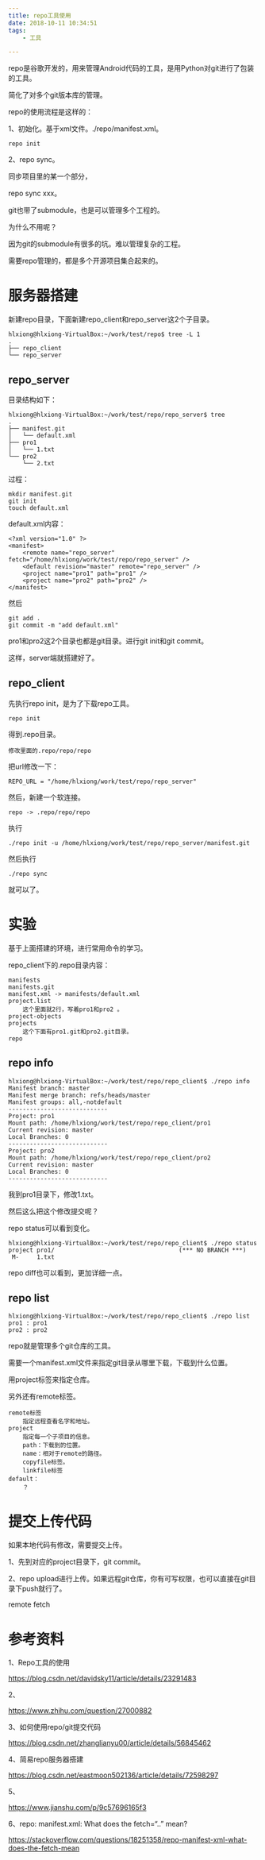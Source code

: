 ```yaml
---
title: repo工具使用
date: 2018-10-11 10:34:51
tags:
	- 工具

---
```




repo是谷歌开发的，用来管理Android代码的工具，是用Python对git进行了包装的工具。

简化了对多个git版本库的管理。

repo的使用流程是这样的：

1、初始化。基于xml文件。./repo/manifest.xml。

```
repo init
```

2、repo sync。

同步项目里的某一个部分，

repo sync xxx。



git也带了submodule，也是可以管理多个工程的。

为什么不用呢？

因为git的submodule有很多的坑。难以管理复杂的工程。

需要repo管理的，都是多个开源项目集合起来的。



# 服务器搭建

新建repo目录，下面新建repo_client和repo_server这2个子目录。

```
hlxiong@hlxiong-VirtualBox:~/work/test/repo$ tree -L 1
.
├── repo_client
└── repo_server
```

## repo_server

目录结构如下：

```
hlxiong@hlxiong-VirtualBox:~/work/test/repo/repo_server$ tree
.
├── manifest.git
│   └── default.xml
├── pro1
│   └── 1.txt
└── pro2
    └── 2.txt
```

过程：

```
mkdir manifest.git
git init
touch default.xml
```

default.xml内容：

```
<?xml version="1.0" ?>
<manifest>
	<remote name="repo_server" fetch="/home/hlxiong/work/test/repo/repo_server" />
	<default revision="master" remote="repo_server" />
	<project name="pro1" path="pro1" />
	<project name="pro2" path="pro2" />
</manifest>
```

然后

```
git add .
git commit -m "add default.xml"
```

pro1和pro2这2个目录也都是git目录。进行git init和git commit。

这样，server端就搭建好了。

## repo_client

先执行repo init，是为了下载repo工具。

```
repo init 
```

得到.repo目录。

```
修改里面的.repo/repo/repo
```

把url修改一下：

```
REPO_URL = "/home/hlxiong/work/test/repo/repo_server"
```

然后，新建一个软连接。

```
repo -> .repo/repo/repo
```

执行

```
./repo init -u /home/hlxiong/work/test/repo/repo_server/manifest.git
```

然后执行

```
./repo sync
```

就可以了。



# 实验

基于上面搭建的环境，进行常用命令的学习。

repo_client下的.repo目录内容：

```
manifests
manifests.git
manifest.xml -> manifests/default.xml
project.list
	这个里面就2行，写着pro1和pro2 。
project-objects
projects
	这个下面有pro1.git和pro2.git目录。
repo
```



## repo info

```
hlxiong@hlxiong-VirtualBox:~/work/test/repo/repo_client$ ./repo info
Manifest branch: master
Manifest merge branch: refs/heads/master
Manifest groups: all,-notdefault
----------------------------
Project: pro1
Mount path: /home/hlxiong/work/test/repo/repo_client/pro1
Current revision: master
Local Branches: 0
----------------------------
Project: pro2
Mount path: /home/hlxiong/work/test/repo/repo_client/pro2
Current revision: master
Local Branches: 0
----------------------------
```



我到pro1目录下，修改1.txt。

然后这么把这个修改提交呢？

repo status可以看到变化。

```
hlxiong@hlxiong-VirtualBox:~/work/test/repo/repo_client$ ./repo status
project pro1/                                   (*** NO BRANCH ***)
 M-     1.txt
```

repo diff也可以看到，更加详细一点。

## repo list

```
hlxiong@hlxiong-VirtualBox:~/work/test/repo/repo_client$ ./repo list
pro1 : pro1
pro2 : pro2
```







repo就是管理多个git仓库的工具。

需要一个manifest.xml文件来指定git目录从哪里下载，下载到什么位置。

用project标签来指定仓库。

另外还有remote标签。

```
remote标签
	指定远程查看名字和地址。
project
	指定每一个子项目的信息。
	path：下载到的位置。
	name：相对于remote的路径。
	copyfile标签。
	linkfile标签
default：
	？

```



# 提交上传代码

如果本地代码有修改，需要提交上传。

1、先到对应的project目录下，git commit。

2、repo upload进行上传。如果远程git仓库，你有可写权限，也可以直接在git目录下push就行了。





remote fetch



# 参考资料

1、Repo工具的使用

https://blog.csdn.net/davidsky11/article/details/23291483

2、

https://www.zhihu.com/question/27000882

3、如何使用repo/git提交代码

https://blog.csdn.net/zhanglianyu00/article/details/56845462

4、简易repo服务器搭建

https://blog.csdn.net/eastmoon502136/article/details/72598297

5、

https://www.jianshu.com/p/9c57696165f3

6、repo: manifest.xml: What does the fetch=“..” mean?

https://stackoverflow.com/questions/18251358/repo-manifest-xml-what-does-the-fetch-mean